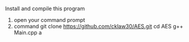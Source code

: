 Install and compile this program
1. open your command prompt
2. command
git clone https://github.com/cklaw30/AES.git
cd AES
g++ Main.cpp
a
